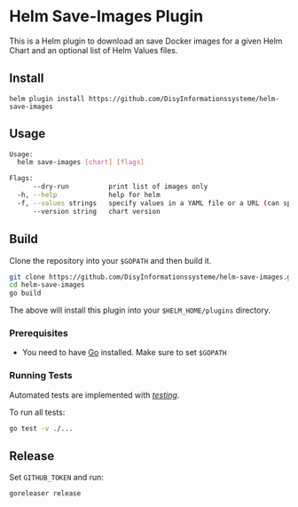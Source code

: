 # Helm Save-Images Plugin

This is a Helm plugin to download an save Docker images for a given Helm Chart and an optional list of Helm Values files.

## Install

```shell
helm plugin install https://github.com/DisyInformationssysteme/helm-save-images
```

## Usage

```bash
Usage:
  helm save-images [chart] [flags]

Flags:
      --dry-run          print list of images only
  -h, --help             help for helm
  -f, --values strings   specify values in a YAML file or a URL (can specify multiple)
      --version string   chart version
```

## Build

Clone the repository into your `$GOPATH` and then build it.

```bash
git clone https://github.com/DisyInformationssysteme/helm-save-images.git
cd helm-save-images
go build
```

The above will install this plugin into your `$HELM_HOME/plugins` directory.

### Prerequisites

- You need to have [Go](http://golang.org) installed. Make sure to set `$GOPATH`

### Running Tests

Automated tests are implemented with [*testing*](https://golang.org/pkg/testing/).

To run all tests:

```bash
go test -v ./...
```

## Release

Set `GITHUB_TOKEN` and run:

```bash
goreleaser release
```
